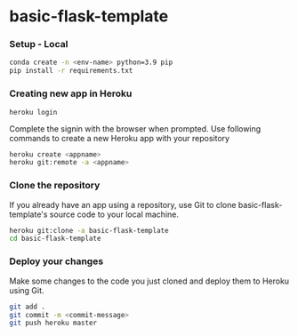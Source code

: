 # basic-flask-template
### Setup - Local
```bash
conda create -n <env-name> python=3.9 pip
pip install -r requirements.txt
```

### Creating new app in Heroku

`heroku login`

Complete the signin with the browser when prompted. Use following commands to create a new Heroku app with your repository

```bash
heroku create <appname>
heroku git:remote -a <appname>
```

### Clone the repository
If you already have an app using a repository, use Git to clone basic-flask-template's source code to your local machine.
```bash
heroku git:clone -a basic-flask-template
cd basic-flask-template
```
### Deploy your changes
Make some changes to the code you just cloned and deploy them to Heroku using Git.

```bash
git add .
git commit -m <commit-message>
git push heroku master
```
